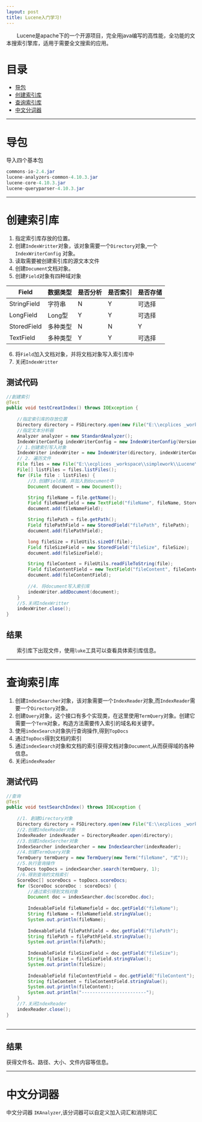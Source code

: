 ```yaml
---
layout: post
title: Lucene入门学习!
---
```

&emsp;&emsp;Lucene是apache下的一个开源项目，完全用java编写的高性能，全功能的文本搜索引擎库，适用于需要全文搜索的应用。


# 目录
* [导包](#导包)
* [创建索引库](#创建索引库)
* [查询索引库](#查询索引库)
* [中文分词器](#中文分词器)

---
# 导包

导入四个基本包

```java
commons-io-2.4.jar
lucene-analyzers-common-4.10.3.jar
lucene-core-4.10.3.jar
lucene-queryparser-4.10.3.jar
```

---

# 创建索引库

1. 指定索引库存放的位置。
2. 创建`IndexWritter`对象，该对象需要一个`Directory`对象,一个`IndexWriterConfig` 对象。
3. 读取需要被创建索引库的源文本文件
4. 创建`Document`文档对象。
5. 创建`Field`对象有四种域对象

Field | 数据类型 | 是否分析 | 是否索引 | 是否存储
---|---|---|---|---
StringField| 字符串 |  N |Y|可选择
LongField | Long型|Y|Y|可选择
StoredField | 多种类型|N|N|Y
TextField | 多种类型|Y|Y|可选择

6. 将`Field`加入文档对象，并将文档对象写入索引库中
7. 关闭`IndexWritter`

## 测试代码
```java
//創建索引
@Test
public void testCreatIndex() throws IOException {
	
    //指定索引库的存放位置
	Directory directory = FSDirectory.open(new File("E:\\ecplices _workspace\\simplework\\Lucene\\index"));
	//指定文本分析器
	Analyzer analyzer = new StandardAnalyzer();
	IndexWriterConfig indexWriterConfig = new IndexWriterConfig(Version.LUCENE_4_10_3, analyzer);
	// 1.创建索引写入对象
	IndexWriter indexWriter = new IndexWriter(directory, indexWriterConfig);
	// 2. 遍历文件
	File files = new File("E:\\ecplices _workspace\\simplework\\Lucene\\content");
	File[] listFiles = files.listFiles();
	for (File file : listFiles) {
		//3.创建Field域，并加入到document中
		Document document = new Document();

		String fileName = file.getName();
		Field fileNameField = new TextField("fileName", fileName, Store.YES);
		document.add(fileNameField);

		String filePath = file.getPath();
		Field filePathField = new StoredField("filePath", filePath);
		document.add(filePathField);

		long fileSize = FileUtils.sizeOf(file);
		Field fileSizeField = new StoredField("fileSize", fileSize);
		document.add(fileSizeField);

		String fileContent = FileUtils.readFileToString(file);
		Field fileContentField = new TextField("fileContent", fileContent, Store.YES);
		document.add(fileContentField);
		
		//4. 将document写入索引库
		indexWriter.addDocument(document);
	}
	//5.关闭IndexWritter
	indexWriter.close();
}    

```

## 结果
&emsp;&emsp;索引库下出现文件，使用`luke`工具可以查看具体索引库信息。

---

# 查询索引库

1. 创建`IndexSearcher`对象，该对象需要一个`IndexReader`对象,而`IndexReader`需要一个`Directory`对象。
2. 创建`Query`对象，这个接口有多个实现类，在这里使用`TermQuery`对象。创建它需要一个`Term`对象，构造方法需要传入索引的域名和关键字。
3. 使用`indexSearch`对象执行查询操作,得到`TopDocs`
4. 通过`TopDocs`得到文档的索引
5. 通过`indexSearch`对象和文档的索引获得文档对象`Document`,从而获得域的各种信息。
6. 关闭`indexReader`

## 测试代码

```java
//查询
@Test
public void testSearchIndex() throws IOException {
	
	//1. 創建Directory对象
	Directory directory = FSDirectory.open(new File("E:\\ecplices _workspace\\simplework\\Lucene\\index"));
	//2.创建IndexReader对象
	IndexReader indexReader = DirectoryReader.open(directory);
	//3.创建IndexSercher对象
	IndexSearcher indexSearcher = new IndexSearcher(indexReader);
	//4.创建TermQuery对象
	TermQuery termQuery = new TermQuery(new Term("fileName", "式"));
	//5.执行查询操作
	TopDocs topDocs = indexSearcher.search(termQuery, 1);
	//6.得到查询的文档索引
	ScoreDoc[] scoreDocs = topDocs.scoreDocs;
	for (ScoreDoc scoreDoc : scoreDocs) {
		//通过索引得到文档对象
		Document doc = indexSearcher.doc(scoreDoc.doc);
		
		IndexableField fileNamefield = doc.getField("fileName");
		String fileName = fileNamefield.stringValue();
		System.out.println(fileName);
		
		IndexableField filePathField = doc.getField("filePath");
		String filePath = filePathField.stringValue();
		System.out.println(filePath);
		
		IndexableField fileSizeField = doc.getField("fileSize");
		String fileSize = fileSizeField.stringValue();
		System.out.println(fileSize);
		
		IndexableField fileContentField = doc.getField("fileContent");
		String fileContent = fileContentField.stringValue();
		System.out.println(fileContent);
		System.out.println("------------------------");
	}
	//7.关闭IndexReader
	indexReader.close();
}
	
```
---
## 结果

获得文件名、路径、大小、文件内容等信息。

---
# 中文分词器 
中文分词器 `IKAnalyzer`,该分词器可以自定义加入词汇和消除词汇

